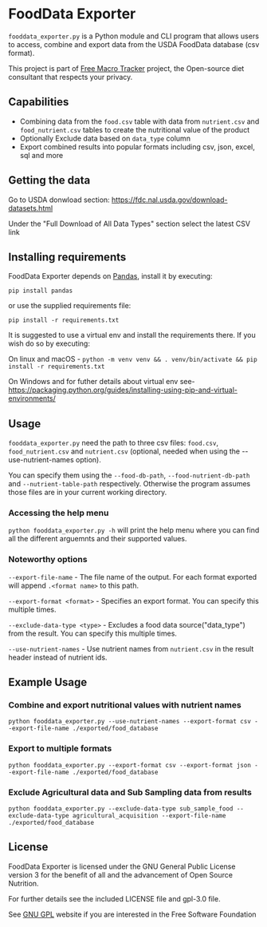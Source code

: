 # FoodData Exporter
`fooddata_exporter.py` is a Python module and CLI program that allows users to access, combine and export
data from the USDA FoodData database (csv format).

This project is part of <a href="https://www.freemacrotracker.com" target="_blank">Free Macro Tracker</a> project,
the Open-source diet consultant that respects your privacy.

## Capabilities

* Combining data from the `food.csv` table with data from `nutrient.csv` and `food_nutrient.csv` tables to create the nutritional value of the product
* Optionally Exclude data based on `data_type` column
* Export combined results into popular formats including csv, json, excel, sql and more

## Getting the data
Go to USDA donwload section: https://fdc.nal.usda.gov/download-datasets.html

Under the "Full Download of All Data Types" section select the latest CSV link

## Installing requirements

FoodData Exporter depends on <a href="https://pandas.pydata.org/pandas-docs/stable/index.html" target="_blank">Pandas</a>, install it by executing:

`pip install pandas`

or use the supplied requirements file:

`pip install -r requirements.txt`

It is suggested to use a virtual env and install the requirements there. If you wish do so by executing:

On linux and macOS - `python -m venv venv && . venv/bin/activate && pip install -r requirements.txt`

On Windows and for futher details about virtual env see- https://packaging.python.org/guides/installing-using-pip-and-virtual-environments/ 

## Usage

`fooddata_exporter.py` need the path to three csv files: `food.csv`, `food_nutrient.csv` and `nutrient.csv` (optional, needed when using the --use-nutrient-names option).

You can specify them using the `--food-db-path`, `--food-nutrient-db-path` and `--nutrient-table-path` respectively. Otherwise the program assumes those files are in your current working directory.

### Accessing the help menu
`python fooddata_exporter.py -h` will print the help menu where you can find all the different arguemnts and their supported values.

### Noteworthy options

`--export-file-name` - The file name of the output. For each format exported will append `.<format name>` to this path.

`--export-format <format>` - Specifies an export format. You can specify this multiple times.

`--exclude-data-type <type>` - Excludes a food data source("data_type") from the result. You can specify this multiple times.

`--use-nutrient-names` - Use nutrient names from `nutrient.csv` in the result header instead of nutrient ids.

## Example Usage

### Combine and export nutritional values with nutrient names
```
python fooddata_exporter.py --use-nutrient-names --export-format csv --export-file-name ./exported/food_database
```

### Export to multiple formats
```
python fooddata_exporter.py --export-format csv --export-format json --export-file-name ./exported/food_database
```

### Exclude Agricultural data and Sub Sampling data from results
```
python fooddata_exporter.py --exclude-data-type sub_sample_food --exclude-data-type agricultural_acquisition --export-file-name ./exported/food_database
```

## License
FoodData Exporter is licensed under the GNU General Public License version 3
for the benefit of all and the advancement of Open Source Nutrition.

For further details see the included LICENSE file and gpl-3.0 file.

See <a href="http://www.gnu.org/licenses/gpl-3.0.en.html" target="_blank">GNU GPL</a> website if you are interested in the Free Software Foundation
